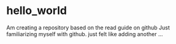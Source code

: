 # hello_world
Am creating a repository based on the read guide on github
Just familiarizing myself with github.
just felt like adding another ...

